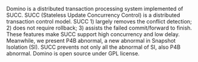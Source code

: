 Domino is a distributed transaction processing system implemented of SUCC. SUCC (Stateless Update Concurrency Control) is a distributed transaction control model. SUCC 1) largely removes the conflict detection; 2) does not require rollback; 3) assists the failed commit/forward to finish. These features make SUCC support high concurrency and low delay. Meanwhile, we present P4B abnormal, a new abnormal in Snapshot Isolation (SI). SUCC prevents not only all the abnormal of SI, also P4B abnormal. Domino is open source under GPL license.
